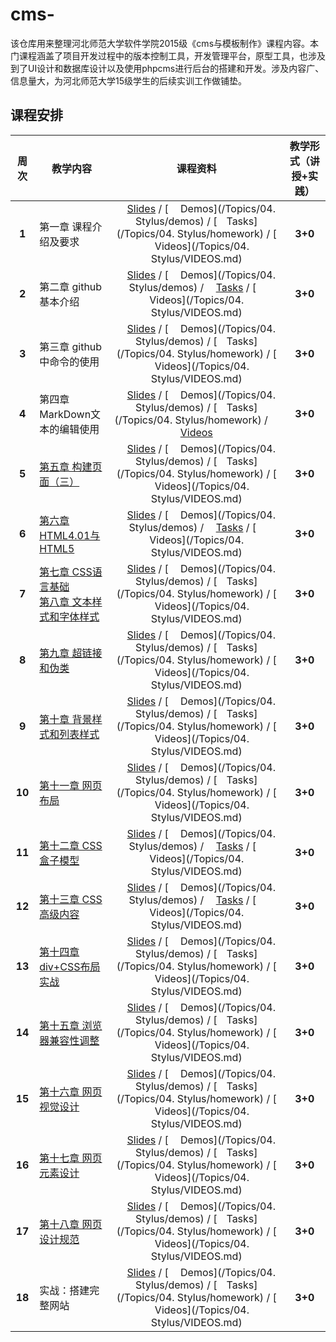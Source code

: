 # cms-
该仓库用来整理河北师范大学软件学院2015级《cms与模板制作》课程内容。本门课程涵盖了项目开发过程中的版本控制工具，开发管理平台，原型工具，也涉及到了UI设计和数据库设计以及使用phpcms进行后台的搭建和开发。涉及内容广、信息量大，为河北师范大学15级学生的后续实训工作做铺垫。
## 课程安排

| 周次  | 教学内容 | 课程资料 |  教学形式（讲授+实践）|
| :--: | ------ | :----------------:  | :--: |
| **1** | 第一章 课程介绍及要求| [<img src="https://raw.githubusercontent.com/edu2act/course-web1/master/images/presentation.png" height="15" />Slides](*) / [<img src="https://raw.githubusercontent.com/edu2act/course-web1/master/images/code.png" height="15"> Demos](/Topics/04. Stylus/demos) / [<img src="https://raw.githubusercontent.com/edu2act/course-web1/master/images/homework.png" height="15">Tasks](/Topics/04. Stylus/homework) / [<img src="https://raw.githubusercontent.com/edu2act/course-web1/master/images/video.png" height="13"> Videos](/Topics/04. Stylus/VIDEOS.md) | **3+0**|
| **2** | 第二章 github基本介绍| [<img src="https://raw.githubusercontent.com/edu2act/course-web1/master/images/presentation.png" height="15" />Slides](*) / [<img src="https://raw.githubusercontent.com/edu2act/course-web1/master/images/code.png" height="15"> Demos](/Topics/04. Stylus/demos) / [<img src="https://raw.githubusercontent.com/edu2act/course-web1/master/images/homework.png" height="15">Tasks](/Ch02%20HTML%20basic/lab2) / [<img src="https://raw.githubusercontent.com/edu2act/course-web1/master/images/video.png" height="13"> Videos](/Topics/04. Stylus/VIDEOS.md) | **3+0**|
| **3** | 第三章 github中命令的使用| [<img src="https://raw.githubusercontent.com/edu2act/course-web1/master/images/presentation.png" height="15" />Slides](*) / [<img src="https://raw.githubusercontent.com/edu2act/course-web1/master/images/code.png" height="15"> Demos](/Topics/04. Stylus/demos) / [<img src="https://raw.githubusercontent.com/edu2act/course-web1/master/images/homework.png" height="15">Tasks](/Topics/04. Stylus/homework) / [<img src="https://raw.githubusercontent.com/edu2act/course-web1/master/images/video.png" height="13"> Videos](/Topics/04. Stylus/VIDEOS.md) | **3+0**|
| **4** | 第四章 MarkDown文本的编辑使用 | [<img src="https://raw.githubusercontent.com/edu2act/course-web1/master/images/presentation.png" height="15" />Slides](*) / [<img src="https://raw.githubusercontent.com/edu2act/course-web1/master/images/code.png" height="15"> Demos](/Topics/04. Stylus/demos) / [<img src="https://raw.githubusercontent.com/edu2act/course-web1/master/images/homework.png" height="15">Tasks](/Topics/04. Stylus/homework) / [<img src="https://raw.githubusercontent.com/edu2act/course-web1/master/images/video.png" height="13"> Videos](/Ch04%20Build%20a%20page-2/VIDEOS.md) | **3+0**|
| **5** | [第五章 构建页面（三）](teachingProgram.md#第五章-构建页面三) | [<img src="https://raw.githubusercontent.com/edu2act/course-web1/master/images/presentation.png" height="15" />Slides](*) / [<img src="https://raw.githubusercontent.com/edu2act/course-web1/master/images/code.png" height="15"> Demos](/Topics/04. Stylus/demos) / [<img src="https://raw.githubusercontent.com/edu2act/course-web1/master/images/homework.png" height="15">Tasks](/Topics/04. Stylus/homework) / [<img src="https://raw.githubusercontent.com/edu2act/course-web1/master/images/video.png" height="13"> Videos](/Topics/04. Stylus/VIDEOS.md) | **3+0**|
| **6** | [第六章 HTML4.01与HTML5](teachingProgram.md#第六章-html401与html5) | [<img src="https://raw.githubusercontent.com/edu2act/course-web1/master/images/presentation.png" height="15" />Slides](*) / [<img src="https://raw.githubusercontent.com/edu2act/course-web1/master/images/code.png" height="15"> Demos](/Topics/04. Stylus/demos) / [<img src="https://raw.githubusercontent.com/edu2act/course-web1/master/images/homework.png" height="15">Tasks](/Ch06%20HTML4.01%26HTML5/lab6) / [<img src="https://raw.githubusercontent.com/edu2act/course-web1/master/images/video.png" height="13"> Videos](/Topics/04. Stylus/VIDEOS.md) | **3+0**|
| **7** | [第七章 CSS语言基础](teachingProgram.md#第七章-css语言基础)<br/>[第八章  文本样式和字体样式](teachingProgram.md#第八章--文本样式和字体样式) | [<img src="https://raw.githubusercontent.com/edu2act/course-web1/master/images/presentation.png" height="15" />Slides](*) / [<img src="https://raw.githubusercontent.com/edu2act/course-web1/master/images/code.png" height="15"> Demos](/Topics/04. Stylus/demos) / [<img src="https://raw.githubusercontent.com/edu2act/course-web1/master/images/homework.png" height="15">Tasks](/Topics/04. Stylus/homework) / [<img src="https://raw.githubusercontent.com/edu2act/course-web1/master/images/video.png" height="13"> Videos](/Topics/04. Stylus/VIDEOS.md) | **3+0**|
| **8** | [第九章 超链接和伪类](teachingProgram.md#第九章-超链接和伪类) | [<img src="https://raw.githubusercontent.com/edu2act/course-web1/master/images/presentation.png" height="15" />Slides](*) / [<img src="https://raw.githubusercontent.com/edu2act/course-web1/master/images/code.png" height="15"> Demos](/Topics/04. Stylus/demos) / [<img src="https://raw.githubusercontent.com/edu2act/course-web1/master/images/homework.png" height="15">Tasks](/Topics/04. Stylus/homework) / [<img src="https://raw.githubusercontent.com/edu2act/course-web1/master/images/video.png" height="13"> Videos](/Topics/04. Stylus/VIDEOS.md) | **3+0**|
| **9** | [第十章 背景样式和列表样式](teachingProgram.md#第十章-背景样式和列表样式) | [<img src="https://raw.githubusercontent.com/edu2act/course-web1/master/images/presentation.png" height="15" />Slides](*) / [<img src="https://raw.githubusercontent.com/edu2act/course-web1/master/images/code.png" height="15"> Demos](/Topics/04. Stylus/demos) / [<img src="https://raw.githubusercontent.com/edu2act/course-web1/master/images/homework.png" height="15">Tasks](/Topics/04. Stylus/homework) / [<img src="https://raw.githubusercontent.com/edu2act/course-web1/master/images/video.png" height="13"> Videos](/Topics/04. Stylus/VIDEOS.md) | **3+0**|
| **10** | [第十一章  网页布局](teachingProgram.md#第十一章--网页布局) | [<img src="https://raw.githubusercontent.com/edu2act/course-web1/master/images/presentation.png" height="15" />Slides](*) / [<img src="https://raw.githubusercontent.com/edu2act/course-web1/master/images/code.png" height="15"> Demos](/Topics/04. Stylus/demos) / [<img src="https://raw.githubusercontent.com/edu2act/course-web1/master/images/homework.png" height="15">Tasks](/Topics/04. Stylus/homework) / [<img src="https://raw.githubusercontent.com/edu2act/course-web1/master/images/video.png" height="13"> Videos](/Topics/04. Stylus/VIDEOS.md) | **3+0**|
| **11** | [第十二章  CSS盒子模型](teachingProgram.md#第十二章--css盒子模型) | [<img src="https://raw.githubusercontent.com/edu2act/course-web1/master/images/presentation.png" height="15" />Slides](*) / [<img src="https://raw.githubusercontent.com/edu2act/course-web1/master/images/code.png" height="15"> Demos](/Topics/04. Stylus/demos) / [<img src="https://raw.githubusercontent.com/edu2act/course-web1/master/images/homework.png" height="15">Tasks](/Ch12%20Box%20model/lab10) / [<img src="https://raw.githubusercontent.com/edu2act/course-web1/master/images/video.png" height="13"> Videos](/Topics/04. Stylus/VIDEOS.md) | **3+0**|
| **12** | [第十三章 CSS高级内容](teachingProgram.md#第十三章-css高级内容) | [<img src="https://raw.githubusercontent.com/edu2act/course-web1/master/images/presentation.png" height="15" />Slides](*) / [<img src="https://raw.githubusercontent.com/edu2act/course-web1/master/images/code.png" height="15"> Demos](/Topics/04. Stylus/demos) / [<img src="https://raw.githubusercontent.com/edu2act/course-web1/master/images/homework.png" height="15">Tasks](/Ch13%20CSS%20advanced/lab11) / [<img src="https://raw.githubusercontent.com/edu2act/course-web1/master/images/video.png" height="13"> Videos](/Topics/04. Stylus/VIDEOS.md) | **3+0**|
| **13** | [第十四章  div+CSS布局实战](teachingProgram.md#第十四章--divcss布局实战) | [<img src="https://raw.githubusercontent.com/edu2act/course-web1/master/images/presentation.png" height="15" />Slides](*) / [<img src="https://raw.githubusercontent.com/edu2act/course-web1/master/images/code.png" height="15"> Demos](/Topics/04. Stylus/demos) / [<img src="https://raw.githubusercontent.com/edu2act/course-web1/master/images/homework.png" height="15">Tasks](/Topics/04. Stylus/homework) / [<img src="https://raw.githubusercontent.com/edu2act/course-web1/master/images/video.png" height="13"> Videos](/Topics/04. Stylus/VIDEOS.md) | **3+0**|
| **14** | [第十五章 浏览器兼容性调整](teachingProgram.md#第十五章-浏览器兼容性调整) | [<img src="https://raw.githubusercontent.com/edu2act/course-web1/master/images/presentation.png" height="15" />Slides](*) / [<img src="https://raw.githubusercontent.com/edu2act/course-web1/master/images/code.png" height="15"> Demos](/Topics/04. Stylus/demos) / [<img src="https://raw.githubusercontent.com/edu2act/course-web1/master/images/homework.png" height="15">Tasks](/Topics/04. Stylus/homework) / [<img src="https://raw.githubusercontent.com/edu2act/course-web1/master/images/video.png" height="13"> Videos](/Topics/04. Stylus/VIDEOS.md) | **3+0**|
| **15** | [第十六章  网页视觉设计](teachingProgram.md#第十六章--网页视觉设计) | [<img src="https://raw.githubusercontent.com/edu2act/course-web1/master/images/presentation.png" height="15" />Slides](*) / [<img src="https://raw.githubusercontent.com/edu2act/course-web1/master/images/code.png" height="15"> Demos](/Topics/04. Stylus/demos) / [<img src="https://raw.githubusercontent.com/edu2act/course-web1/master/images/homework.png" height="15">Tasks](/Topics/04. Stylus/homework) / [<img src="https://raw.githubusercontent.com/edu2act/course-web1/master/images/video.png" height="13"> Videos](/Topics/04. Stylus/VIDEOS.md) | **3+0**|
| **16** | [第十七章 网页元素设计](teachingProgram.md#第十七章-网页元素设计)  | [<img src="https://raw.githubusercontent.com/edu2act/course-web1/master/images/presentation.png" height="15" />Slides](*) / [<img src="https://raw.githubusercontent.com/edu2act/course-web1/master/images/code.png" height="15"> Demos](/Topics/04. Stylus/demos) / [<img src="https://raw.githubusercontent.com/edu2act/course-web1/master/images/homework.png" height="15">Tasks](/Topics/04. Stylus/homework) / [<img src="https://raw.githubusercontent.com/edu2act/course-web1/master/images/video.png" height="13"> Videos](/Topics/04. Stylus/VIDEOS.md) | **3+0**|
| **17** | [第十八章 网页设计规范](teachingProgram.md#第十八章-网页设计规范) | [<img src="https://raw.githubusercontent.com/edu2act/course-web1/master/images/presentation.png" height="15" />Slides](*) / [<img src="https://raw.githubusercontent.com/edu2act/course-web1/master/images/code.png" height="15"> Demos](/Topics/04. Stylus/demos) / [<img src="https://raw.githubusercontent.com/edu2act/course-web1/master/images/homework.png" height="15">Tasks](/Topics/04. Stylus/homework) / [<img src="https://raw.githubusercontent.com/edu2act/course-web1/master/images/video.png" height="13"> Videos](/Topics/04. Stylus/VIDEOS.md) | **3+0**|
| **18** | 实战：搭建完整网站  | [<img src="https://raw.githubusercontent.com/edu2act/course-web1/master/images/presentation.png" height="15" />Slides](*) / [<img src="https://raw.githubusercontent.com/edu2act/course-web1/master/images/code.png" height="15"> Demos](/Topics/04. Stylus/demos) / [<img src="https://raw.githubusercontent.com/edu2act/course-web1/master/images/homework.png" height="15">Tasks](/Topics/04. Stylus/homework) / [<img src="https://raw.githubusercontent.com/edu2act/course-web1/master/images/video.png" height="13"> Videos](/Topics/04. Stylus/VIDEOS.md) | **3+0**|

